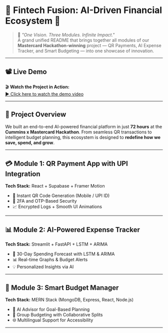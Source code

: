 # 💸 Fintech Fusion: AI-Driven Financial Ecosystem 🚀

> 🧠 *"One Vision. Three Modules. Infinite Impact."*  
> A grand unified README that brings together all modules of our **Mastercard Hackathon-winning** project — QR Payments, AI Expense Tracker, and Smart Budgeting — into one showcase of innovation.

---

## 📽️ Live Demo

🎬 **Watch the Project in Action:**  
[▶️ Click here to watch the demo video](https://github.com/Jagdish1123/Cummins_Hackathon25/blob/main/smartbudget/Demo/Demo.mp4)

---

## 🧩 Project Overview

We built an end-to-end AI-powered financial platform in just **72 hours** at the **Cummins x Mastercard Hackathon**. From seamless QR transactions to intelligent budget planning, this ecosystem is designed to **redefine how we save, spend, and grow**.

---

## 💳 Module 1: QR Payment App with UPI Integration

**Tech Stack:** React + Supabase + Framer Motion

- 📲 Instant QR Code Generation (Mobile / UPI ID)
- 🔐 2FA and OTP-Based Security
- 📈 Encrypted Logs + Smooth UI Animations

---

## 📊 Module 2: AI-Powered Expense Tracker

**Tech Stack:** Streamlit + FastAPI + LSTM + ARIMA

- 🔮 30-Day Spending Forecast with LSTM & ARIMA
- 📊 Real-time Graphs & Budget Alerts
- 💡 Personalized Insights via AI

---

## 🧠 Module 3: Smart Budget Manager

**Tech Stack:** MERN Stack (MongoDB, Express, React, Node.js)

- 🧾 AI Advisor for Goal-Based Planning
- 👥 Group Budgeting with Collaborative Splits
- 🌐 Multilingual Support for Accessibility

---




